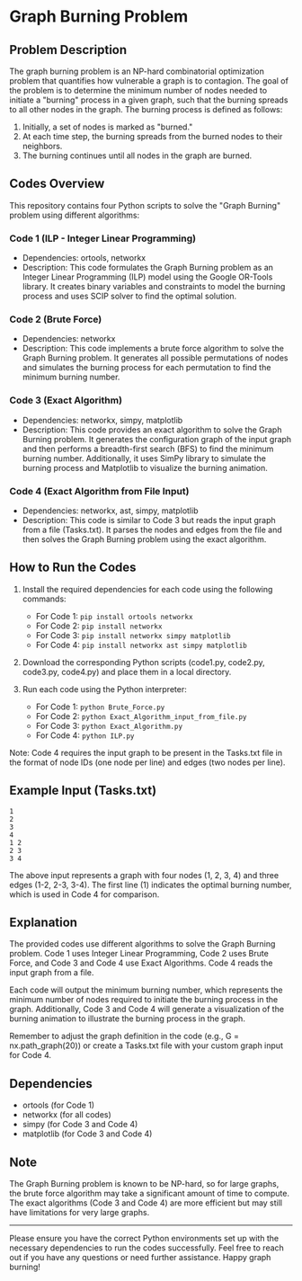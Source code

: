 # Graph Burning Problem

## Problem Description
The graph burning problem is an NP-hard combinatorial optimization problem that quantifies how vulnerable a graph is to contagion. The goal of the problem is to determine the minimum number of nodes needed to initiate a "burning" process in a given graph, such that the burning spreads to all other nodes in the graph. The burning process is defined as follows:
1. Initially, a set of nodes is marked as "burned."
2. At each time step, the burning spreads from the burned nodes to their neighbors.
3. The burning continues until all nodes in the graph are burned.

## Codes Overview
This repository contains four Python scripts to solve the "Graph Burning" problem using different algorithms:

### Code 1 (ILP - Integer Linear Programming)
- Dependencies: ortools, networkx
- Description: This code formulates the Graph Burning problem as an Integer Linear Programming (ILP) model using the Google OR-Tools library. It creates binary variables and constraints to model the burning process and uses SCIP solver to find the optimal solution.

### Code 2 (Brute Force)
- Dependencies: networkx
- Description: This code implements a brute force algorithm to solve the Graph Burning problem. It generates all possible permutations of nodes and simulates the burning process for each permutation to find the minimum burning number.

### Code 3 (Exact Algorithm)
- Dependencies: networkx, simpy, matplotlib
- Description: This code provides an exact algorithm to solve the Graph Burning problem. It generates the configuration graph of the input graph and then performs a breadth-first search (BFS) to find the minimum burning number. Additionally, it uses SimPy library to simulate the burning process and Matplotlib to visualize the burning animation.

### Code 4 (Exact Algorithm from File Input)
- Dependencies: networkx, ast, simpy, matplotlib
- Description: This code is similar to Code 3 but reads the input graph from a file (Tasks.txt). It parses the nodes and edges from the file and then solves the Graph Burning problem using the exact algorithm.

## How to Run the Codes
1. Install the required dependencies for each code using the following commands:
   - For Code 1: `pip install ortools networkx`
   - For Code 2: `pip install networkx`
   - For Code 3: `pip install networkx simpy matplotlib`
   - For Code 4: `pip install networkx ast simpy matplotlib`
   
2. Download the corresponding Python scripts (code1.py, code2.py, code3.py, code4.py) and place them in a local directory.

3. Run each code using the Python interpreter:
   - For Code 1: `python Brute_Force.py`
   - For Code 2: `python Exact_Algorithm_input_from_file.py`
   - For Code 3: `python Exact_Algorithm.py`
   - For Code 4: `python ILP.py`

Note: Code 4 requires the input graph to be present in the Tasks.txt file in the format of node IDs (one node per line) and edges (two nodes per line).

## Example Input (Tasks.txt)
```
1
2
3
4
1 2
2 3
3 4
```
The above input represents a graph with four nodes (1, 2, 3, 4) and three edges (1-2, 2-3, 3-4). The first line (1) indicates the optimal burning number, which is used in Code 4 for comparison.

## Explanation
The provided codes use different algorithms to solve the Graph Burning problem. Code 1 uses Integer Linear Programming, Code 2 uses Brute Force, and Code 3 and Code 4 use Exact Algorithms. Code 4 reads the input graph from a file.

Each code will output the minimum burning number, which represents the minimum number of nodes required to initiate the burning process in the graph. Additionally, Code 3 and Code 4 will generate a visualization of the burning animation to illustrate the burning process in the graph.

Remember to adjust the graph definition in the code (e.g., G = nx.path_graph(20)) or create a Tasks.txt file with your custom graph input for Code 4.

## Dependencies
- ortools (for Code 1)
- networkx (for all codes)
- simpy (for Code 3 and Code 4)
- matplotlib (for Code 3 and Code 4)

## Note
The Graph Burning problem is known to be NP-hard, so for large graphs, the brute force algorithm may take a significant amount of time to compute. The exact algorithms (Code 3 and Code 4) are more efficient but may still have limitations for very large graphs.

---

Please ensure you have the correct Python environments set up with the necessary dependencies to run the codes successfully. Feel free to reach out if you have any questions or need further assistance. Happy graph burning!